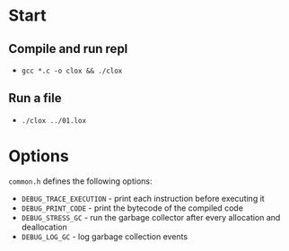 # Start

## Compile and run repl

- `gcc *.c -o clox && ./clox`

## Run a file

- `./clox ../01.lox`

# Options

`common.h` defines the following options:
- `DEBUG_TRACE_EXECUTION` - print each instruction before executing it
- `DEBUG_PRINT_CODE` - print the bytecode of the compiled code
- `DEBUG_STRESS_GC` - run the garbage collector after every allocation and deallocation
- `DEBUG_LOG_GC` - log garbage collection events
